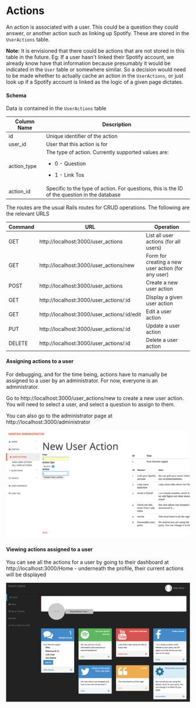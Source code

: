 # Actions

An action is associated with a user.  This could be a question they could answer, or another action such as linking up Spotify.  These are stored in the ```UserActions``` table.

**Note:** It is envisioned that there could be actions that are not stored in this table in the future.  Eg: If a user hasn't linked their Spotify account, we already know have that information because presumably it would be indicated in the ```User``` table or somewhere similar.  So a decision would need to be made whether to actually cache an action in the ```UserActions```, or just look up if a Spotify account is linked as the logic of a given page dictates.

#### Schema

Data is contained in the ```UserActions``` table

| Column Name | Description |
|-------------|-------------|
| id      | Unique identifier of the action
| user_id | User that this action is for |
| action_type | The type of action.  Currently supported values are:<ul><li>0 - Question</ul> <ul><li>1 - Link Tos</ul> |
| action_id | Specific to the type of action.  For questions, this is the ID of the question in the database |

The routes are the usual Rails routes for CRUD operations.  The following are the relevant URLS

| Command | URL | Operation |
|-----|-----------|-----|
| GET | http://localhost:3000/user_actions | List all user actions (for all users) |
| GET | http://localhost:3000/user_actions/new | Form for creating a new user action (for any user) |
| POST | http://localhost:3000/user_actions | Create a new user action |
| GET | http://localhost:3000/user_actions/:id | Display a given user action |
| GET | http://localhost:3000/user_actions/:id/edit | Edit a user action |
| PUT | http://localhost:3000/user_actions/:id | Update a user action |
| DELETE | http://localhost:3000/user_actions/:id | Delete a user action |

#### Assigning actions to a user

For debugging, and for the time being, actions have to manually be assigned to a user by an administrator. For now, everyone is an administrator.

Go to http://localhost:3000/user_actions/new to create a new user action.  You will need to select a user, and select a question to assign to them.

You can also go to the administrator page at http://localhost:3000/administrator

![](images/new_action.png)


#### Viewing actions assigned to a user

You can see all the actions for a user by going to their dashboard at http://localhost:3000/Home - underneath the profile, their current actions will be displayed

![](images/dashboard_actions.png)
